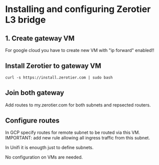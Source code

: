 # Installing and configuring Zerotier L3 bridge

## 1. Create gateway VM
For google cloud you have to create new VM with "ip forward" enabled!!

## Install Zerotier to gateway VM
```
curl -s https://install.zerotier.com | sudo bash
```

## Join both gateway
Add routes to my.zerotier.com for both subnets and repsected routers.

## Configure routes
In GCP specify routes for remote subnet to be routed via this VM.
IMPORTANT: add new rule allowing all ingress traffic from this subnet.

In Unifi it is enougth just to define subnets.

No configuration on VMs are needed.